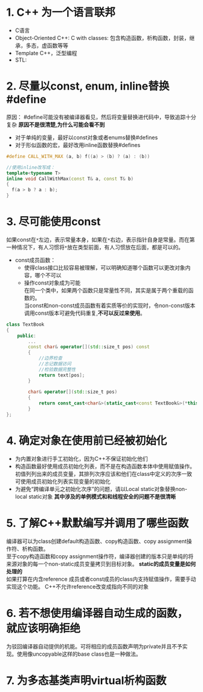 # 1. C++ 为一个语言联邦
- C语言
- Object-Oriented C++: C with classes: 包含构造函数，析构函数，封装，继承，多态，虚函数等等
- Template C++，泛型编程
- STL: 

# 2. 尽量以const, enum, inline替换#define
原因： #define可能没有被编译器看见，然后将变量替换进代码中，导致追踪十分复杂 **原因不是很清楚,为什么可能会看不到**
- 对于单纯的变量，最好以const对象或者enums替换#defines
- 对于形似函数的宏，最好改用inline函数替换#defines
```C++
#define CALL_WITH_MAX (a, b) f((a) > (b) ? (a) : (b))

//使用inline改写成：
template<typename T>
inline void CallWithMax(const T& a, const T& b)
{
  f(a > b ? a : b);
}
```

# 3. 尽可能使用const 
如果const在`*`左边，表示常量本身，如果在`*`右边，表示指针自身是常量。而在第一种情况下，有人习惯将`*`放在类型前面，有人习惯放在后面，都是可以的。  
- const成员函数：
  - 使得class接口比较容易被理解，可以明确知道哪个函数可以更改对象内容，哪个不可以
  - 操作const对象成为可能  
在同一个类中，如果两个函数只是常量性不同，其实是属于两个重载的函数的。  
当const和non-const成员函数有着实质等价的实现时，令non-const版本调用const版本可避免代码重复,**不可以反过来使用**。
```C++
class TextBook
{
    public:
    	...
        const char& operator[](std::size_t pos) const
        {
            //边界检查
            //志记数据访问
            //检验数据完整性
            return text[pos];
        }
    
    	char& operator[](std::size_t pos)
        {
            return const_cast<char&>(static_cast<const TextBook&>(*this)[pos]);
        }
};
```

# 4. 确定对象在使用前已经被初始化
- 为内置对象进行手工初始化，因为C++不保证初始化他们
- 构造函数最好使用成员初始化列表，而不是在构造函数本体中使用赋值操作。初值列列出来的成员变量，其排列次序应该和他们在class中定义的次序一致
可使用成员初始化列表实现变量的初始化
- 为避免“跨编译单元之初始化次序”的问题，请以Local static对象替换non-local static对象   **其中涉及的单例模式和和线程安全的问题不是很清晰**

# 5. 了解C++默默编写并调用了哪些函数
编译器可以为class创建default构造函数、copy构造函数、copy assignment操作符、析构函数。  
至于copy构造函数和copy assignment操作符，编译器创建的版本只是单纯的将来源对象的每一个non-static成员变量拷贝到目标对象。 **static的成员变量是如何处理的**  
如果打算在内含reference 成员或者const成员的class内支持赋值操作，需要手动实现这个功能。   C++不允许reference改变成指向不同的对象

# 6. 若不想使用编译器自动生成的函数，就应该明确拒绝
为驳回编译器自动提供的机能。可将相应的成员函数声明为private并且不予实现。使用像uncopyable这样的base class也是一种做法。

# 7. 为多态基类声明virtual析构函数





